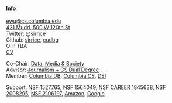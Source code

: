 #### Info

[ewu@cs.columbia.edu](mailto:ewu@cs.columbia.edu)   
[421 Mudd, 500 W 120th St](./files/images/map.png)    
Twitter: [@sirrice](https://twitter.com/sirrice)   
Github: [sirrice](http://github.com/sirrice), [cudbg](http://github.com/cudbg)   
OH: TBA   
[CV](./files/statement/cv.pdf)


Co-Chair: <a href="http://datascienceinstitute.github.io">Data, Media & Society</a><br/>
Advisor:  <a href="http://www.cs.columbia.edu/education/ms/journalism/">Journalism + CS Dual Degree</a><br/>
Member: <a href="http://cudbg.github.io/">Columbia DB</a>, <a href="http://www.cs.columbia.edu/">Columbia CS</a>, <a href="http://datascience.columbia.edu/">DSI</a><br/>

Support:
[NSF 1527765](http://perceptvis.github.io/),
[NSF 1564049](https://nsfdeclarativevis.github.io/NSFDeclarativeVis/),
[NSF CAREER 1845638](https://www.nsf.gov/awardsearch/showAward?AWD_ID=1845638&HistoricalAwards=false),
[NSF 2008295](https://www.nsf.gov/awardsearch/showAward?AWD_ID=2008295&HistoricalAwards=false),
[NSF 2106197](https://www.nsf.gov/awardsearch/showAward?AWD_ID=2106197&HistoricalAwards=false),
[Amazon](http://www.cs.columbia.edu/2018/with-amazon-research-award-eugene-wu-will-add-interactivity-and-adversarial-generation-to-entity-matching/),
[Google](http://www.cs.columbia.edu/2018/peter-allen-and-eugene-wu-selected-for-google-faculty-research-awards/)

